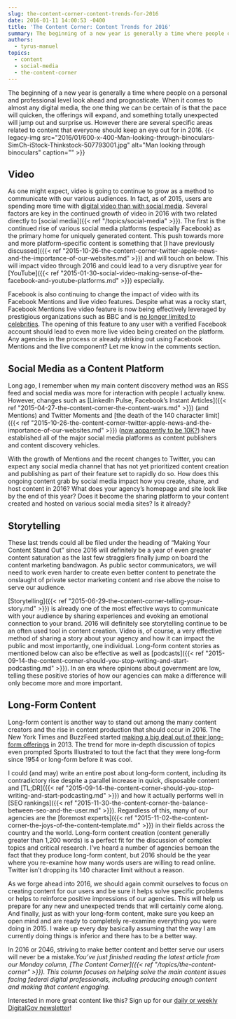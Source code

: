 ```yaml
---
slug: the-content-corner-content-trends-for-2016
date: 2016-01-11 14:00:53 -0400
title: 'The Content Corner: Content Trends for 2016'
summary: The beginning of a new year is generally a time where people on a personal and professional level look ahead and prognosticate. When it comes to almost any digital media, the one thing we can be certain of is that the pace will quicken, the offerings will expand, and something totally unexpected will jump out
authors:
  - tyrus-manuel
topics:
  - content
  - social-media
  - the-content-corner
---
```


The beginning of a new year is generally a time where people on a personal and professional level look ahead and prognosticate. When it comes to almost any digital media, the one thing we can be certain of is that the pace will quicken, the offerings will expand, and something totally unexpected will jump out and surprise us. However there are several specific areas related to content that everyone should keep an eye out for in 2016. {{< legacy-img src="2016/01/600-x-400-Man-looking-through-binoculars-SimCh-iStock-Thinkstock-507793001.jpg" alt="Man looking through binoculars" caption="" >}} 

## Video

As one might expect, video is going to continue to grow as a method to communicate with our various audiences. In fact, as of 2015, users are spending more time with <a href="https://contently.com/strategist/2015/07/06/the-explosive-growth-of-online-video-in-5-charts/" target="_blank">digital video than with social media</a>. Several factors are key in the continued growth of video in 2016 with two related directly to [social media]({{< ref "/topics/social-media" >}}). The first is the continued rise of various social media platforms (especially Facebook) as the primary home for uniquely generated content. This push towards more and more platform-specific content is something that [I have previously discussed]({{< ref "2015-10-26-the-content-corner-twitter-apple-news-and-the-importance-of-our-websites.md" >}}) and will touch on below. This will impact video through 2016 and could lead to a very disruptive year for [YouTube]({{< ref "2015-01-30-social-video-making-sense-of-the-facebook-and-youtube-platforms.md" >}}) especially.

Facebook is also continuing to change the impact of video with its Facebook Mentions and live video features. Despite what was a rocky start, Facebook Mentions live video feature is now being effectively leveraged by prestigious organizations such as BBC and is [no longer limited to celebrities](http://mashable.com/2015/09/10/facebook-mentions-verified-account/). The opening of this feature to any user with a verified Facebook account should lead to even more live video being created on the platform. Any agencies in the process or already striking out using Facebook Mentions and the live component? Let me know in the comments section.

## Social Media as a Content Platform

Long ago, I remember when my main content discovery method was an RSS feed and social media was more for interaction with people I actually knew. However, changes such as [LinkedIn Pulse, Facebook’s Instant Articles]({{< ref "2015-04-27-the-content-corner-the-content-wars.md" >}}) (and Mentions) and Twitter Moments and [the death of the 140 character limit]({{< ref "2015-10-26-the-content-corner-twitter-apple-news-and-the-importance-of-our-websites.md" >}}) ([now apparently to be 10K?](http://mashable.com/2016/01/05/twitter-character-limit-10000)) have established all of the major social media platforms as content publishers and content discovery vehicles.

With the growth of Mentions and the recent changes to Twitter, you can expect any social media channel that has not yet prioritized content creation and publishing as part of their feature set to rapidly do so. How does this ongoing content grab by social media impact how you create, share, and host content in 2016? What does your agency’s homepage and site look like by the end of this year? Does it become the sharing platform to your content created and hosted on various social media sites? Is it already?

## Storytelling

These last trends could all be filed under the heading of “Making Your Content Stand Out” since 2016 will definitely be a year of even greater content saturation as the last few stragglers finally jump on board the content marketing bandwagon. As public sector communicators, we will need to work even harder to create even better content to penetrate the onslaught of private sector marketing content and rise above the noise to serve our audience.

[Storytelling]({{< ref "2015-06-29-the-content-corner-telling-your-story.md" >}}) is already one of the most effective ways to communicate with your audience by sharing experiences and evoking an emotional connection to your brand. 2016 will definitely see storytelling continue to be an often used tool in content creation. Video is, of course, a very effective method of sharing a story about your agency and how it can impact the public and most importantly, one individual. Long-form content stories as mentioned below can also be effective as well as [podcasts]({{< ref "2015-09-14-the-content-corner-should-you-stop-writing-and-start-podcasting.md" >}}). In an era where opinions about government are low, telling these positive stories of how our agencies can make a difference will only become more and more important.

## Long-Form Content

Long-form content is another way to stand out among the many content creators and the rise in content production that should occur in 2016. The New York Times and BuzzFeed started [making a big deal out of their long-form offerings](http://www.adweek.com/fishbowlny/good-times-for-long-form-journalism-longform-ipad-app-new-yorker-david-remnick/251441) in 2013. The trend for more in-depth discussion of topics even prompted Sports Illustrated to tout the fact that they were long-form since 1954 or long-form before it was cool.

I could (and may) write an entire post about long-form content, including its contradictory rise despite a parallel increase in quick, disposable content and [TL;DR]({{< ref "2015-09-14-the-content-corner-should-you-stop-writing-and-start-podcasting.md" >}}) and how it actually performs well in [SEO rankings]({{< ref "2015-11-30-the-content-corner-the-balance-between-seo-and-the-user.md" >}}). Regardless of this, many of our agencies are the [foremost experts]({{< ref "2015-11-02-the-content-corner-the-joys-of-the-content-template.md" >}}) in their fields across the country and the world. Long-form content creation (content generally greater than 1,200 words) is a perfect fit for the discussion of complex topics and critical research. I’ve heard a number of agencies bemoan the fact that they produce long-form content, but 2016 should be the year where you re-examine how many words users are willing to read online. Twitter isn’t dropping its 140 character limit without a reason.

As we forge ahead into 2016, we should again commit ourselves to focus on creating content for our users and be sure it helps solve specific problems or helps to reinforce positive impressions of our agencies. This will help us prepare for any new and unexpected trends that will certainly come along. And finally, just as with your long-form content, make sure you keep an open mind and are ready to completely re-examine everything you were doing in 2015. I wake up every day basically assuming that the way I am currently doing things is inferior and there has to be a better way.

In 2016 or 2046, striving to make better content and better serve our users will never be a mistake._You’ve just finished reading the latest article from our Monday column, [The Content Corner]({{< ref "/topics/the-content-corner" >}}). This column focuses on helping solve the main content issues facing federal digital professionals, including producing enough content and making that content engaging._

Interested in more great content like this? Sign up for our [daily or weekly DigitalGov newsletter](https://public.govdelivery.com/accounts/USHOWTO/subscriber/new)!